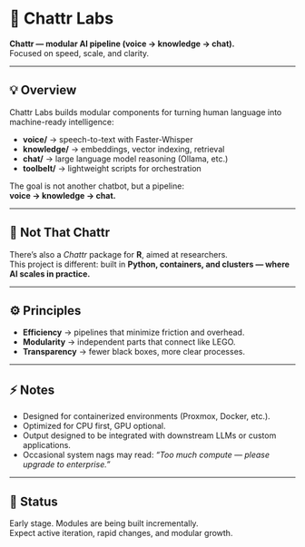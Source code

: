 # 🧩 Chattr Labs

**Chattr — modular AI pipeline (voice → knowledge → chat).**  
Focused on speed, scale, and clarity.  

---

## 💡 Overview
Chattr Labs builds modular components for turning human language into machine-ready intelligence:  

- **voice/** → speech-to-text with Faster-Whisper  
- **knowledge/** → embeddings, vector indexing, retrieval  
- **chat/** → large language model reasoning (Ollama, etc.)  
- **toolbelt/** → lightweight scripts for orchestration  

The goal is not another chatbot, but a pipeline:  
**voice → knowledge → chat.**

---

## 🔎 Not That Chattr
There’s also a *Chattr* package for **R**, aimed at researchers.  
This project is different: built in **Python, containers, and clusters — where AI scales in practice.**

---

## ⚙️ Principles
- **Efficiency** → pipelines that minimize friction and overhead.  
- **Modularity** → independent parts that connect like LEGO.  
- **Transparency** → fewer black boxes, more clear processes.  

---

## ⚡ Notes
- Designed for containerized environments (Proxmox, Docker, etc.).  
- Optimized for CPU first, GPU optional.  
- Output designed to be integrated with downstream LLMs or custom applications.  
- Occasional system nags may read: *“Too much compute — please upgrade to enterprise.”*  

---

## 📌 Status
Early stage. Modules are being built incrementally.  
Expect active iteration, rapid changes, and modular growth.
